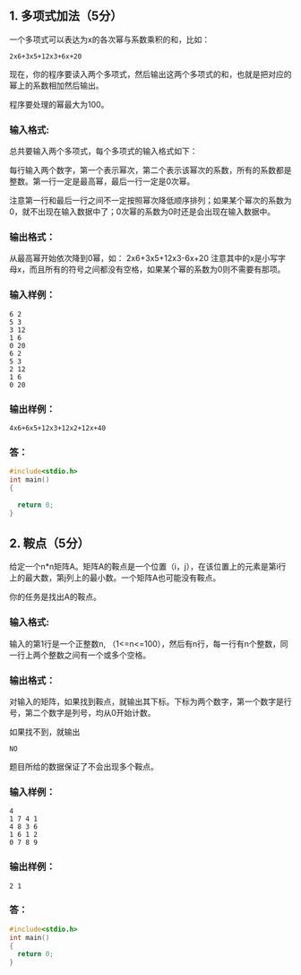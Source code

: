 ## 1. 多项式加法（5分）

一个多项式可以表达为x的各次幂与系数乘积的和，比如：
```
2x6+3x5+12x3+6x+20
```
现在，你的程序要读入两个多项式，然后输出这两个多项式的和，也就是把对应的幂上的系数相加然后输出。

程序要处理的幂最大为100。

### 输入格式:
总共要输入两个多项式，每个多项式的输入格式如下：

每行输入两个数字，第一个表示幂次，第二个表示该幂次的系数，所有的系数都是整数。第一行一定是最高幂，最后一行一定是0次幂。

注意第一行和最后一行之间不一定按照幂次降低顺序排列；如果某个幂次的系数为0，就不出现在输入数据中了；0次幂的系数为0时还是会出现在输入数据中。

### 输出格式：
从最高幂开始依次降到0幂，如：
2x6+3x5+12x3-6x+20
注意其中的x是小写字母x，而且所有的符号之间都没有空格，如果某个幂的系数为0则不需要有那项。

### 输入样例：
```
6 2
5 3
3 12
1 6
0 20
6 2
5 3
2 12
1 6
0 20
```
### 输出样例：
```
4x6+6x5+12x3+12x2+12x+40
```

### 答：

```C
#include<stdio.h>
int main()
{
  
  return 0;
}
```

## 2. 鞍点（5分）

给定一个n*n矩阵A。矩阵A的鞍点是一个位置（i，j），在该位置上的元素是第i行上的最大数，第j列上的最小数。一个矩阵A也可能没有鞍点。

你的任务是找出A的鞍点。

### 输入格式:
输入的第1行是一个正整数n, （1<=n<=100），然后有n行，每一行有n个整数，同一行上两个整数之间有一个或多个空格。

### 输出格式：
对输入的矩阵，如果找到鞍点，就输出其下标。下标为两个数字，第一个数字是行号，第二个数字是列号，均从0开始计数。

如果找不到，就输出
```
NO
```
题目所给的数据保证了不会出现多个鞍点。

### 输入样例：
```
4 
1 7 4 1 
4 8 3 6 
1 6 1 2 
0 7 8 9
```
### 输出样例：
```
2 1
```

### 答：
```C
#include<stdio.h>
int main()
{
  return 0;
}
```

